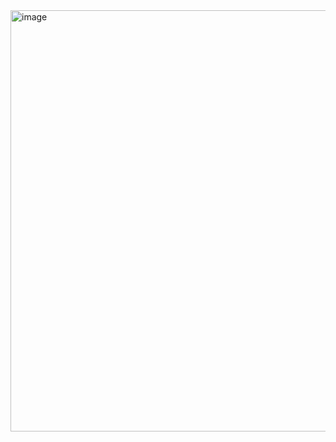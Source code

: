 <img width="674" alt="image" src="https://github.com/RevadiSundaram/ICodeThis-Projects/assets/47391816/8250aee4-f11b-4b68-a099-6570bd2c9b22">
